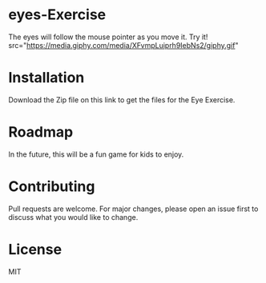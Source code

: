 # eyes-Exercise

The eyes will follow the mouse pointer as you move it. Try it!
src="https://media.giphy.com/media/XFvmpLuiprh9IebNs2/giphy.gif"

# Installation
Download the Zip file on this link to get the files for the Eye Exercise.

# Roadmap
In the future, this will be a fun game for kids to enjoy.

# Contributing
Pull requests are welcome. For major changes, please open an issue first to discuss what you would like to change.

# License
MIT
